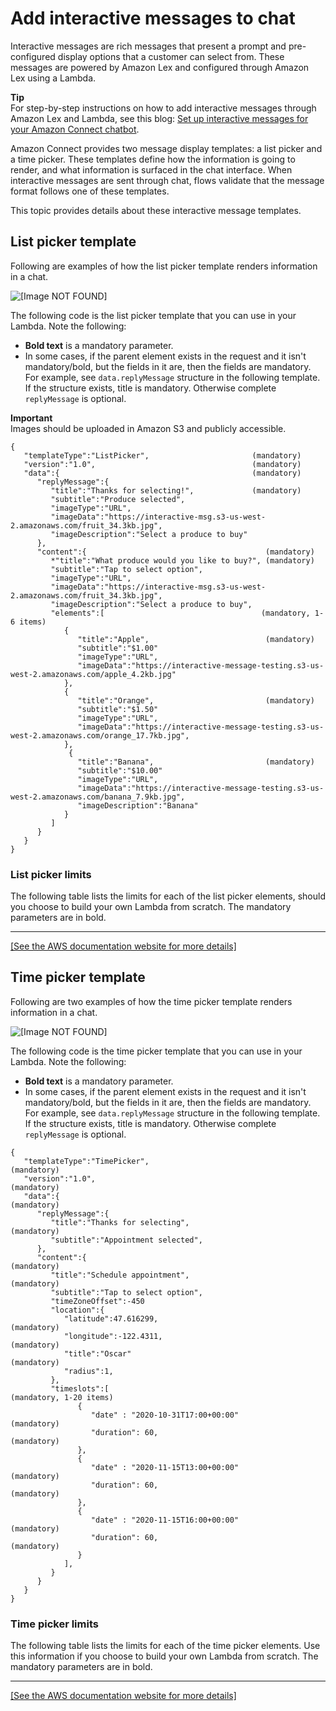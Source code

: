 # Add interactive messages to chat<a name="interactive-messages"></a>

Interactive messages are rich messages that present a prompt and pre\-configured display options that a customer can select from\. These messages are powered by Amazon Lex and configured through Amazon Lex using a Lambda\. 

**Tip**  
For step\-by\-step instructions on how to add interactive messages through Amazon Lex and Lambda, see this blog: [Set up interactive messages for your Amazon Connect chatbot](https://aws.amazon.com/blogs/contact-center/easily-set-up-interactive-messages-for-your-amazon-connect-chatbot/)\.

Amazon Connect provides two message display templates: a list picker and a time picker\. These templates define how the information is going to render, and what information is surfaced in the chat interface\. When interactive messages are sent through chat, flows validate that the message format follows one of these templates\.

This topic provides details about these interactive message templates\.

## List picker template<a name="list-picker"></a>

Following are examples of how the list picker template renders information in a chat\. 

![\[Image NOT FOUND\]](http://docs.aws.amazon.com/connect/latest/adminguide/images/interactive-messages-listpicker-images2.png)

The following code is the list picker template that you can use in your Lambda\. Note the following:
+ **Bold text** is a mandatory parameter\.
+ In some cases, if the parent element exists in the request and it isn't mandatory/bold, but the fields in it are, then the fields are mandatory\. For example, see `data.replyMessage` structure in the following template\. If the structure exists, title is mandatory\. Otherwise complete `replyMessage` is optional\. 

**Important**  
Images should be uploaded in Amazon S3 and publicly accessible\.

```
{
   "templateType":"ListPicker",                       (mandatory)
   "version":"1.0",                                   (mandatory)
   "data":{                                           (mandatory)
      "replyMessage":{                             
         "title":"Thanks for selecting!",             (mandatory)
         "subtitle":"Produce selected",
         "imageType":"URL",                                
         "imageData":"https://interactive-msg.s3-us-west-2.amazonaws.com/fruit_34.3kb.jpg",                          
         "imageDescription":"Select a produce to buy"
      },
      "content":{                                        (mandatory)
         *"title":"What produce would you like to buy?", (mandatory)
         "subtitle":"Tap to select option",
         "imageType":"URL",                       
         "imageData":"https://interactive-msg.s3-us-west-2.amazonaws.com/fruit_34.3kb.jpg",                  
         "imageDescription":"Select a produce to buy",
         "elements":[                                   (mandatory, 1-6 items)
            {
               "title":"Apple",                          (mandatory)
               "subtitle":"$1.00"
               "imageType":"URL",
               "imageData":"https://interactive-message-testing.s3-us-west-2.amazonaws.com/apple_4.2kb.jpg"
            },
            {
               "title":"Orange",                         (mandatory)
               "subtitle":"$1.50"
               "imageType":"URL",                  
               "imageData":"https://interactive-message-testing.s3-us-west-2.amazonaws.com/orange_17.7kb.jpg",           
            },
             {
               "title":"Banana",                         (mandatory)
               "subtitle":"$10.00"
               "imageType":"URL",                  
               "imageData":"https://interactive-message-testing.s3-us-west-2.amazonaws.com/banana_7.9kb.jpg",            
               "imageDescription":"Banana"
            }
         ]
      }
   }
}
```

### List picker limits<a name="list-picker-limits"></a>

The following table lists the limits for each of the list picker elements, should you choose to build your own Lambda from scratch\. The mandatory parameters are in bold\.


****  
[\[See the AWS documentation website for more details\]](http://docs.aws.amazon.com/connect/latest/adminguide/interactive-messages.html)

## Time picker template<a name="list-picker-images"></a>

Following are two examples of how the time picker template renders information in a chat\.

![\[Image NOT FOUND\]](http://docs.aws.amazon.com/connect/latest/adminguide/images/interactive-messages-timepicker.png)

The following code is the time picker template that you can use in your Lambda\.  Note the following:
+ **Bold text** is a mandatory parameter\.
+ In some cases, if the parent element exists in the request and it isn't mandatory/bold, but the fields in it are, then the fields are mandatory\. For example, see `data.replyMessage` structure in the following template\. If the structure exists, title is mandatory\. Otherwise complete `replyMessage` is optional\. 

```
{
   "templateType":"TimePicker",                                 (mandatory)
   "version":"1.0",                                             (mandatory)
   "data":{                                                     (mandatory)
      "replyMessage":{
         "title":"Thanks for selecting",                        (mandatory)
         "subtitle":"Appointment selected",
      },
      "content":{                                               (mandatory)
         "title":"Schedule appointment",                        (mandatory)
         "subtitle":"Tap to select option",
         "timeZoneOffset":-450
         "location":{
            "latitude":47.616299,                               (mandatory)
            "longitude":-122.4311,                              (mandatory)
            "title":"Oscar"                                     (mandatory)
            "radius":1,
         },
         "timeslots":[                                          (mandatory, 1-20 items)
               {
                  "date" : "2020-10-31T17:00+00:00"             (mandatory)
                  "duration": 60,                               (mandatory)
               },
               {
                  "date" : "2020-11-15T13:00+00:00"            (mandatory)
                  "duration": 60,                              (mandatory)
               },
               {
                  "date" : "2020-11-15T16:00+00:00"            (mandatory)
                  "duration": 60,                              (mandatory)
               }
            ],           
         }
      }
   }
}
```

### Time picker limits<a name="time-picker-limits"></a>

The following table lists the limits for each of the time picker elements\. Use this information if you choose to build your own Lambda from scratch\. The mandatory parameters are in bold\.


****  
[\[See the AWS documentation website for more details\]](http://docs.aws.amazon.com/connect/latest/adminguide/interactive-messages.html)